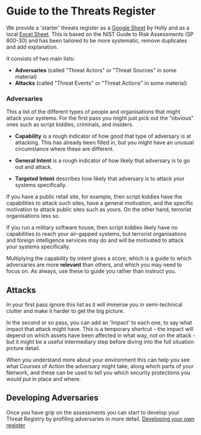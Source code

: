 # Guide to the Threats Register

We provide a 'starter' threats register as a [Google Sheet](https://docs.google.com/spreadsheets/d/1unUfUc3bq9z9VWIVTx-gYYEH4Vt3ZgSxlYTeJhFLh-Y) by Holly and as a local [Excel Sheet](ThreatsRegister.xlsx). This is based on the NIST Guide to Risk Assessments (SP 800-30) and has been tailored to be more systematic, remove duplicates and add explanation.

It consists of two main lists: 

* **Adversaries** (called "Threat Actors" or "Threat Sources" in some material)
* **Attacks** (called "Threat Events" or "Threat Actions" in some material)



### Adversaries

This a list of the different types of people and organisations that might attack your systems. For the first pass you might just pick out the "obvious" ones such as script kiddies, criminals, and insiders.

* **Capability** is a rough indicator of how good that type of adversary is at attacking. This has already been filled in, but you might have an unusual circumstance where these are different.
* **General Intent** is a rough indicator of how likely that adversary is to go out and attack.  

* **Targeted Intent** describes how likely that adversary is to attack your systems specifically. 

If you have a public retail site, for example, then script kiddies have the capabilities to attack such sites, have a general motivation, and the specific motivation to attack public sites such as yours. On the other hand, terrorist organisations less so.

If you run a military software house, then script kiddies likely have no capabilities to reach your air-gapped systems, but terrorist organisations and foreign intelligence services may do and will be motivated to attack your systems specifically.

Multiplying the capability by intent gives a score, which is a guide to which adversaries are more **relevant** than others, and which you may need to focus on. As always, use these to guide you rather than instruct you.

## Attacks

In your first pass ignore this list as it will immerse you in semi-technical clutter and make it harder to get the big picture.

In the second or so pass, you can add an 'Impact' to each one, to say what impact that attack might have. This is a temporary shortcut - the impact will depend on which assets have been affected in what way, not on the attack - but it might be a useful intermediary step before diving into the full situation picture detail.

When you understand more about your environment this can help you see what Courses of Action the adversary might take, along which parts of your Network, and these can be used to tell you which security protections you would put in place and where.

## Developing Adversaries

Once you have grip on the assessments you can start to develop your Threat Registry by profiling adversaries in more detail. [Developing your own register](../deep/Threats.md)

